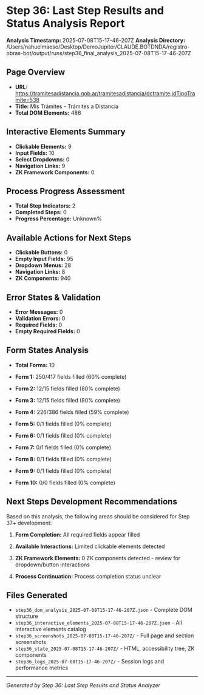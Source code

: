 # Step 36: Last Step Results and Status Analysis Report

**Analysis Timestamp:** 2025-07-08T15-17-46-207Z
**Analysis Directory:** /Users/nahuelmaeso/Desktop/DemoJupiter/CLAUDE.BOTDNDA/registro-obras-bot/output/runs/step36_final_analysis_2025-07-08T15-17-46-207Z

## Page Overview
- **URL:** https://tramitesadistancia.gob.ar/tramitesadistancia/dctramite;idTipoTramite=538
- **Title:** Mis Trámites - Trámites a Distancia
- **Total DOM Elements:** 486

## Interactive Elements Summary
- **Clickable Elements:** 9
- **Input Fields:** 10
- **Select Dropdowns:** 0
- **Navigation Links:** 9
- **ZK Framework Components:** 0

## Process Progress Assessment

- **Total Step Indicators:** 2
- **Completed Steps:** 0
- **Progress Percentage:** Unknown%


## Available Actions for Next Steps

- **Clickable Buttons:** 0
- **Empty Input Fields:** 95
- **Dropdown Menus:** 28
- **Navigation Links:** 8
- **ZK Components:** 940


## Error States & Validation

- **Error Messages:** 0
- **Validation Errors:** 0
- **Required Fields:** 0
- **Empty Required Fields:** 0


## Form States Analysis

- **Total Forms:** 10

- **Form 1:** 250/417 fields filled (60% complete)
- **Form 2:** 12/15 fields filled (80% complete)
- **Form 3:** 12/15 fields filled (80% complete)
- **Form 4:** 226/386 fields filled (59% complete)
- **Form 5:** 0/1 fields filled (0% complete)
- **Form 6:** 0/1 fields filled (0% complete)
- **Form 7:** 0/1 fields filled (0% complete)
- **Form 8:** 0/1 fields filled (0% complete)
- **Form 9:** 0/1 fields filled (0% complete)
- **Form 10:** 0/0 fields filled (0% complete)


## Next Steps Development Recommendations

Based on this analysis, the following areas should be considered for Step 37+ development:

1. **Form Completion:** All required fields appear filled

2. **Available Interactions:** Limited clickable elements detected

3. **ZK Framework Elements:** 0 ZK components detected - review for dropdown/button interactions

4. **Process Continuation:** Process completion status unclear

## Files Generated
- `step36_dom_analysis_2025-07-08T15-17-46-207Z.json` - Complete DOM structure
- `step36_interactive_elements_2025-07-08T15-17-46-207Z.json` - All interactive elements catalog
- `step36_screenshots_2025-07-08T15-17-46-207Z/` - Full page and section screenshots
- `step36_state_2025-07-08T15-17-46-207Z/` - HTML, accessibility tree, ZK components
- `step36_logs_2025-07-08T15-17-46-207Z/` - Session logs and performance metrics

---
*Generated by Step 36: Last Step Results and Status Analyzer*
